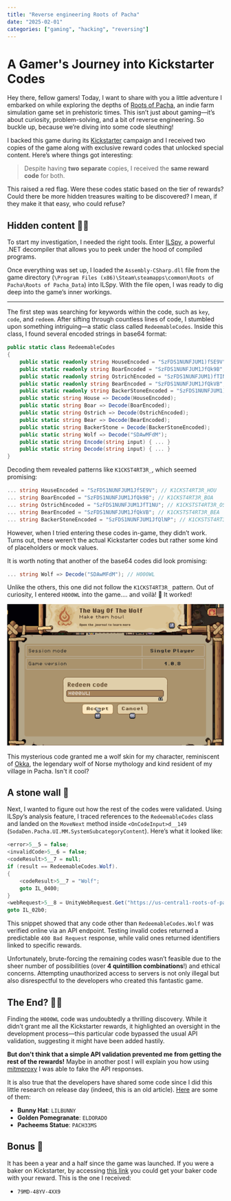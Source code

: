 ```yaml
---
title: "Reverse engineering Roots of Pacha"
date: "2025-02-01"
categories: ["gaming", "hacking", "reversing"]
---
```

# A Gamer's Journey into Kickstarter Codes

Hey there, fellow gamers! Today, I want to share with you a little adventure I embarked on while exploring the depths of [Roots of Pacha](https://rootsofpacha.com), an indie farm simulation game set in prehistoric times. This isn’t just about gaming—it’s about curiosity, problem-solving, and a bit of reverse engineering. So buckle up, because we’re diving into some code sleuthing!

I backed this game during its [Kickstarter](https://www.kickstarter.com/projects/sodaden/roots-of-pacha) campaign and I received two copies of the game along with exclusive reward codes that unlocked special content. Here’s where things got interesting:

> Despite having **two separate** copies, I received the **same reward code** for both.

This raised a red flag. Were these codes static based on the tier of rewards? Could there be more hidden treasures waiting to be discovered? I mean, if they make it that easy, who could refuse?

## Hidden content 🕵️‍♂️

To start my investigation, I needed the right tools. Enter [ILSpy](https://github.com/icsharpcode/ILSpy), a powerful .NET decompiler that allows you to peek under the hood of compiled programs.

Once everything was set up, I loaded the `Assembly-CSharp.dll` file from the game directory (`\Program Files (x86)\Steam\steamapps\common\Roots of Pacha\Roots of Pacha_Data`) into ILSpy. With the file open, I was ready to dig deep into the game’s inner workings.

---

The first step was searching for keywords within the code, such as `key`, `code`, and `redeem`. After sifting through countless lines of code, I stumbled upon something intriguing—a static class called `RedeemableCodes`. Inside this class, I found several encoded strings in base64 format:

```csharp
public static class RedeemableCodes
{
    public static readonly string HouseEncoded = "SzFDS1NUNFJUM1)fSE9V";
    public static readonly string BoarEncoded = "SzFDS1NUNFJUM1JfQk9B";
    public static readonly string OstrichEncoded = "SzFDS1NUNFJUM1)fTINU";
    public static readonly string BearEncoded = "SzFDS1NUNFJUM1JfQkVB";
    public static readonly string BackerStoneEncoded = "SzFDS1NUNFJUM1)fQINP";
    public static string House => Decode(HouseEncoded);
    public static string Boar => Decode(BoarEncoded);
    public static string Ostrich => Decode(OstrichEncoded);
    public static string Bear => Decode(BearEncoded);
    public static string BackerStone = Decode(BackerStoneEncoded);
    public static string Wolf => Decode("SDAwMFdM");
    public static string Encode(string input) { ... }
    public static string Decode(string input) { ... }
}
```

Decoding them revealed patterns like `K1CKST4RT3R_`, which seemed promising:

```csharp
... string HouseEncoded = "SzFDS1NUNFJUM1JfSE9V"; // K1CKST4RT3R_HOU
... string BoarEncoded = "SzFDS1NUNFJUM1JfQk9B"; // K1CKST4RT3R_BOA
... string OstrichEncoded = "SzFDS1NUNFJUM1JfT1NU"; // K1CKSTST4RT3R_OST
... string BearEncoded = "SzFDS1NUNFJUM1JfQkVB"; // K1CKSTST4RT3R_BEA
... string BackerStoneEncoded = "SzFDS1NUNFJUM1JfQlNP"; // K1CKSTST4RT3R_BSO
```

However, when I tried entering these codes in-game, they didn’t work. Turns out, these weren’t the actual Kickstarter codes but rather some kind of placeholders or mock values.

It is worth noting that another of the base64 codes did look promising:

```csharp
... string Wolf => Decode("SDAwMFdM"); // H000WL
```

Unlike the others, this one did not follow the `K1CKST4RT3R_` pattern. Out of curiosity, I entered `H000WL` into the game.... and voilà! 🎉 It worked!

![H00WL](/images/hacking-rootsofpacha.png)

This mysterious code granted me a wolf skin for my character, reminiscent of [Okka](https://rootsofpacha.fandom.com/wiki/Okka), the legendary wolf of Norse mythology and kind resident of my village in Pacha. Isn't it cool?

## A stone wall 🗿

Next, I wanted to figure out how the rest of the codes were validated. Using ILSpy’s analysis feature, I traced references to the `RedeemableCodes` class and landed on the `MoveNext` method inside `<OnCodeInput>d__149` (`SodaDen.Pacha.UI.MM.SystemSubcategoryContent`). Here’s what it looked like:

```csharp
<error>5__5 = false;
<invalidCode>5__6 = false;
<codeResult>5__7 = null;
if (result == RedeemableCodes.Wolf).
{
	<codeResult>5__7 = "Wolf";
	goto IL_0400;
}
<webRequest>5__8 = UnityWebRequest.Get("https://us-central1-roots-of-pacha-pledgebox.cloudfunctions.net/orders/validate-code?code=" + result.Replace("-", ""));
goto IL_02b0;
```

This snippet showed that any code other than `RedeemableCodes.Wolf` was verified online via an API endpoint. Testing invalid codes returned a predictable `400 Bad Request` response, while valid ones returned identifiers linked to specific rewards.

Unfortunately, brute-forcing the remaining codes wasn’t feasible due to the sheer number of possibilities (over **4 quintillion combinations**!) and ethical concerns. Attempting unauthorized access to servers is not only illegal but also disrespectful to the developers who created this fantastic game.

## The End? 🥷🏻

Finding the `H000WL` code was undoubtedly a thrilling discovery. While it didn’t grant me all the Kickstarter rewards, it highlighted an oversight in the development process—this particular code bypassed the usual API validation, suggesting it might have been added hastily.

**But don't think that a simple API validation prevented me from getting the rest of the rewards!** Maybe in another post I will explain you how using [mitmproxy](https://mitmproxy.org/) I was able to fake the API responses.

It is also true that the developers have shared some code since I did this little research on release day (indeed, this is an old article). [Here](https://rootsofpacha.com/festival/) are some of them:

- **Bunny Hat**: `LILBUNNY`
- **Golden Pomegranate**: `ELDORADO`
- **Pacheems Statue**: `PACH33MS`

## Bonus 🎁

It has been a year and a half since the game was launched. If you were a baker on Kickstarter, by accessing [this link](https://rootsofpacha.com/orders/) you could get your baker code with your reward. This is the one I received:

- `79MD-48YV-4XX9`
